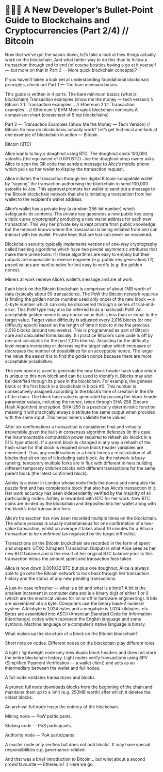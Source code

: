 # 👩🏼‍💻 A New Developer’s Bullet-Point Guide to Blockchains and Cryptocurrencies (Part 2/4) // Bitcoin

Now that we’ve got the basics down, let’s take a look at how things actually work on the blockchain. And what better way to do this than to follow a transaction through end to end (of course besides having a go at it yourself — but more on that in Part 3 — More quick blockchain concepts)?

If you haven’t taken a look yet at understanding foundational blockchain principles, check out Part 1 — The bare minimum basics.

This guide is written in 4 parts:
The bare minimum basics (what is blockchain)
Transaction examples (show me the money — tech version) // Bitcoin
2.1. Transaction examples… // Ethereum
2.1.1. Transaction examples… // Ethereum // EVM
More quick blockchain concepts
A comparison chart (cheatsheet of 5 top blockchains)

Part 2 — Transaction Examples (Show Me the Money — Tech Version) // Bitcoin
So how do blockchains actually work? Let’s get technical and look at one example of blockchain in action — Bitcoin.

Bitcoin (BTC)

Alice wants to buy a doughnut using BTC. The doughnut costs 100,000 satoshis (the equivalent of 0.001 BTC). Joe the doughnut shop owner asks Alice to scan the QR code that sends a message to Alice’s mobile phone which pulls up her wallet to display the transaction request.

Alice initiates the transaction through her digital Bitcoin-compatible wallet by “signing” the transaction authorising the blockchain to send 100,000 satoshis to Joe. This approval prompts her wallet to send out a message to the Bitcoin blockchain network that she is initiating a transaction from her wallet to the recipient’s wallet address.

Alice’s wallet has a private key (a random 256-bit number) which safeguards its contents. The private key generates a new public key using elliptic curve cryptography producing a new wallet address for each new transaction. This way her private key is kept private from public knowledge but the network knows where the transaction is being initiated from and can interact with her wallet. Private keys that are lost can never be recovered.

Blockchain security typically implements versions of one-way cryptography called hashing algorithms which have two pivotal asymmetric attributes that make them prime tools: (1) these algorithms are easy to employ but their outputs are impossible to reverse engineer (e.g. public key generation) (2) posed values are hard to solve for but easy to verify (e.g. the golden nonce).

Miners at work receive Alice’s wallet’s message and are at work.

Each block on the Bitcoin blockchain is comprised of about 1MB worth of data (typically about 50 transactions). The PoW the Bitcoin network requires is finding the golden nonce (number used only once) of the new block — a 4-byte number which can only be discovered through a series of trial-and-error. This PoW type may also be referred to as a hashcash PoW. An acceptable golden nonce is any nonce value that is less than or equal to the target value. Target value difficulty is adjusted every 2,016 blocks (or one difficulty epoch) based on the length of time it took to mine the previous 2,016 blocks (around two weeks). This is programmed as part of Bitcoin core and calculated formulaically. (In practice Bitcoin’s core code is off by one and calculates for the past 2,015 blocks). Adjusting for the difficulty level means increasing or decreasing the target value which increases or decreases the number of possibilities for an acceptable nonce. The larger the value the easier it is to find the golden nonce because there are more acceptable possibilities.

The new nonce is used to generate the new block header hash value which is unique to this new block and can be used to identify it. Blocks may also be identified through its place in the blockchain. For example, the genesis block or the first block in a blockchain is block #0. This number is consecutively assigned according to the block’s time of creation in the life of the chain. The block hash value is generated by passing the block header parameter values, including the nonce, twice through SHA-256 (Secure Hash Algorithm) encryption. SHA-256 is a practically deterministic function meaning it will practically always distribute the same output when provided with the same input. This helps miners validate these values.

After six confirmations a transaction is considered final and virtually irreversible given the built-in consensus algorithm defences (in this case the insurmountable computation power required to rehash six blocks in a 51% type attack). If a parent block is changed in any way a rehash of the hash value for that block is required since block header variables are enmeshed. Thus any modifications to a block forces a recalculation of all blocks that sit on top of it including said block. As the network is busy running, temporary multiple forks are in flux with different miners building different temporary children blocks with different transactions for the same parent block (the latest confirmed block).

Ashley is a miner in London whose node finds the nonce and computes the puzzle first and has completed a block that also has Alice’s transaction in it. Her work accuracy has been independently verified by the majority of all participating nodes. Ashley is rewarded with BTC for her work. New BTC coins are minted by the blockchain and deposited into her wallet along with the block’s total transaction fees.

Alice’s transaction has now been recorded multiple times on the blockchain. The whole process is usually instantaneous for one confirmation of a low-value transaction, whilst on average it takes about 10 minutes for a Bitcoin transaction to be confirmed (as regulated by the target difficulty).

Transactions on the Bitcoin blockchain are recorded in the form of spent and unspent. UTXO (Unspent Transaction Output) is what Alice sees as her new BTC balance and is the result of her original BTC balance prior to this transaction minus the amount spent and transaction fees taken.

Alice is now down 0.001032 BTC but plus one doughnut. Alice is always able to go onto the Bitcoin network to look back through her transaction history and the status of any new pending transactions.

A just-in-case refresher — what is a bit and what is a byte? A bit is the smallest increment in computer data and is a binary digit of either 1 or 0 (which are the electrical values for on or off in hardware engineering). 8 bits are assembled into a byte. Computers use the binary base-2 numeral system. A kilobyte is 1,024 bytes and a megabyte is 1,024 kilobytes, etc. Bytes are assembled into ASCII (American Standard Code for Information Interchange) codes which represent the English language and some symbols. Machine language or a computer’s native language is binary.

What makes up the structure of a block on the Bitcoin blockchain?

Short note on nodes. Different nodes on the blockchain play different roles.

A light / lightweight node only downloads block headers and does not store the entire blockchain history. Light nodes verify transactions using SPV (Simplified Payment Verification — a wallet client) and acts as an intermediary between the wallet and full nodes.

A full node validates transactions and blocks

A pruned full node downloads blocks from the beginning of the chain and maintains them up to a limit (e.g. 250MB worth) after which it deletes the oldest blocks.

An archival full node hosts the entirety of the blockchain.

Mining node — PoW participants.

Staking node — PoS participants.

Authority node — PoA participants.

A master node only verifies but does not add blocks. It may have special responsibilities e.g. governance-related.

And that was a brief introduction to Bitcoin… but what about a second crowd favourite — Ethereum? :) Here we go.
